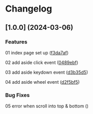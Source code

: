 # Changelog

## [1.0.0] (2024-03-06)

### Features

01 index page set up ([f3da7af](https://github.com/Alejandrocsdev/jsPractice/commit/f3da7af4579bd6c72c084452b4f36caf07d996df))

02 add aside click event ([0489ebf](https://github.com/Alejandrocsdev/jsPractice/commit/0489ebf5f88398796074e835ac3668aaa21a1c61))

03 add aside keydown event ([d3b35d5](https://github.com/Alejandrocsdev/jsPractice/commit/d3b35d587fac34f5f311b25c165fe1e600fd3215))

04 add aside wheel event ([d2f5bf5](https://github.com/Alejandrocsdev/jsPractice/commit/d2f5bf5f94e6961cef2b9dd483ef915ff8c4d39c))

### Bug Fixes

05 error when scroll into top & bottom ([](https://github.com/Alejandrocsdev/jsPractice/commit/))